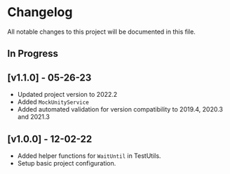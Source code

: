 # Changelog

All notable changes to this project will be documented in this file.

## In Progress

## [v1.1.0] - 05-26-23

* Updated project version to 2022.2
* Added `MockUnityService`
* Added automated validation for version compatibility to 2019.4, 2020.3 and 2021.3

## [v1.0.0] - 12-02-22

* Added helper functions for `WaitUntil` in TestUtils.
* Setup basic project configuration.
